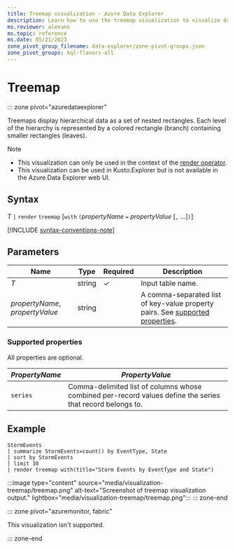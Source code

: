 ```yaml
---
title: Treemap visualization - Azure Data Explorer
description: Learn how to use the treemap visualization to visualize data.
ms.reviewer: alexans
ms.topic: reference
ms.date: 05/21/2023
zone_pivot_group_filename: data-explorer/zone-pivot-groups.json
zone_pivot_groups: kql-flavors-all
---
```

# Treemap

::: zone pivot="azuredataexplorer"

Treemaps display hierarchical data as a set of nested rectangles. Each level of the hierarchy is represented by a colored rectangle (branch) containing smaller rectangles (leaves).

> [!NOTE]
>
> * This visualization can only be used in the context of the [render operator](render-operator.md).
> * This visualization can be used in Kusto.Explorer but is not available in the Azure Data Explorer web UI.

## Syntax

*T* `|` `render` `treemap` [`with` `(`*propertyName* `=` *propertyValue* [`,` ...]`)`]

[!INCLUDE [syntax-conventions-note](../../includes/syntax-conventions-note.md)]

## Parameters

| Name | Type | Required | Description |
| -- | -- | -- | -- |
| *T* | string | &check; | Input table name.
| *propertyName*, *propertyValue* | string | | A comma-separated list of key-value property pairs. See [supported properties](#supported-properties).|

### Supported properties

All properties are optional.

|***PropertyName***|***PropertyValue***                                                                   |
|--------------|----------------------------------------------------------------------------------|
|`series`      |Comma-delimited list of columns whose combined per-record values define the series that record belongs to.|

## Example

```kusto
StormEvents
| summarize StormEvents=count() by EventType, State
| sort by StormEvents
| limit 30
| render treemap with(title="Storm Events by EventType and State")
```

:::image type="content" source="media/visualization-treemap/treemap.png" alt-text="Screenshot of treemap visualization output." lightbox="media/visualization-treemap/treemap.png":::
::: zone-end

::: zone pivot="azuremonitor, fabric"

This visualization isn't supported.

::: zone-end
